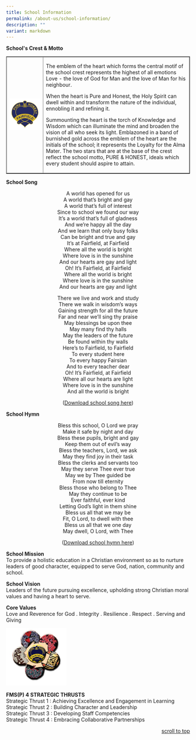 ```yaml
---
title: School Information
permalink: /about-us/school-information/
description: ""
variant: markdown
---
```

<p><strong>School's Crest &amp; Motto</strong></p>
<table style="border-collapse: collapse; width: 100%;" border="1">
<tbody>
<tr>
<td style="width: 20%;"><img src="/images/info1.jpg"></td>
<td style="width: 80%;">
<p>The emblem of the heart which forms the central motif of the school crest represents the highest of all emotions Love - the love of God for Man and the love of Man for his neighbour.</p>
<p>When the heart is Pure and Honest, the Holy Spirit can dwell within and transform the nature of the individual, ennobling it and refining it.</p>
<p>Summounting the heart is the torch of Knowledge and Wisdom which can illuminate the mind and broaden the vision of all who seek its light. Emblazoned in a band of burnished gold across the emblem of the heart are the initials of the school; it represents the Loyalty for the Alma Mater. The two stars that are at the base of the crest reflect the school motto, PURE &amp; HONEST, ideals which every student should aspire to attain.</p>
</td>
</tr>
</tbody>
</table>
<p><strong>School Song</strong></p>
<p style="text-align: center;">A world has opened for us<br>A world that’s bright and gay<br>A world that’s full of interest<br>Since to school we found our way<br>It’s a world that’s full of gladness<br>And we’re happy all the day<br>And we learn that only busy folks<br>Can be bright and true and gay<br>It’s at Fairfield, at Fairfield<br>Where all the world is bright<br>Where love is in the sunshine<br>And our hearts are gay and light<br>Oh! It’s Fairfield, at Fairfield<br>Where all the world is bright<br>Where love is in the sunshine<br>And our hearts are gay and light</p>
<p style="text-align: center;">There we live and work and study<br>There we walk in wisdom’s ways<br>Gaining strength for all the future<br>Far and near we’ll sing thy praise<br>May blessings be upon thee<br>May many find thy halls<br>May the leaders of the future<br>Be found within thy walls<br>Here’s to Fairfield, to Fairfield<br>To every student here<br>To every happy Fairsian<br>And to every teacher dear<br>Oh! It’s Fairfield, at Fairfield<br>Where all our hearts are light<br>Where love is in the sunshine<br>And all the world is bright</p>
<p style="text-align: center;">(<a href="https://fmsp.moe.edu.sg/qql/slot/u546/2019%20Fairfield%20Methodist%20Pri/About%20Us/School%20Information/School%20Song.mp3" target="_blank" rel="noopener">Download school song here</a>)</p>
<p><strong>School Hymn</strong></p>
<p style="text-align: center;">Bless this school, O Lord we pray<br>Make it safe by night and day<br>Bless these pupils, bright and gay<br>Keep them out of evil’s way<br>Bless the teachers, Lord, we ask<br>May they find joy in their task<br>Bless the clerks and servants too<br>May they serve Thee ever true<br>May we by Thee guided be<br>From now till eternity<br>Bless those who belong to Thee<br>May they continue to be<br>Ever faithful, ever kind<br>Letting God’s light in them shine<br>Bless us all that we may be<br>Fit, O Lord, to dwell with thee<br>Bless us all that we one day<br>May dwell, O Lord, with Thee</p>
<p style="text-align: center;">(<a href="https://fmsp.moe.edu.sg/qql/slot/u546/2019%20Fairfield%20Methodist%20Pri/About%20Us/School%20Information/School%20Hymn.mp3" target="_blank" rel="noopener">Download school hymn here</a>)</p>
<p><strong>School Mission<br></strong>To provide a holistic education in a Christian environment so as to nurture leaders of good character, equipped to serve God, nation, community and school.</p>
<p><strong>School Vision<br></strong>Leaders of the future pursuing excellence, upholding strong Christian moral values and having a heart to serve.</p>
<p><strong>Core Values<br></strong>Love and Reverence for God . Integrity . Resilience . Respect . Serving and Giving</p>
<img style="width: 33%;" src="/images/info2.jpg">
<p><strong>FMS(P) 4 STRATEGIC THRUSTS<br></strong>Strategic Thrust 1 : Achieving Excellence and Engagement in Learning<br>Strategic Thrust 2 : Building Character and Leadership<br>Strategic Thrust 3 : Developing Staff Competencies<br>Strategic Thrust 4 : Embracing Collaborative Partnerships</p>
<p align="right"><a href="#top"> scroll to top </a></p>